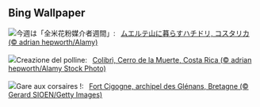 ## Bing Wallpaper
![](https://www.bing.com/th?id=OHR.HummingThistle_JA-JP1170638705_UHD.jpg&w=1000)今週は「全米花粉媒介者週間」:&nbsp;&ensp;[ムエルテ山に暮らすハチドリ, コスタリカ (© adrian hepworth/Alamy)](https://www.bing.com/th?id=OHR.HummingThistle_JA-JP1170638705_UHD.jpg)
<br><br/>
![](https://www.bing.com/th?id=OHR.HummingThistle_IT-IT2672242113_UHD.jpg&w=1000)Creazione del polline:&nbsp;&ensp;[Colibrì, Cerro de la Muerte, Costa Rica (© adrian hepworth/Alamy Stock Photo)](https://www.bing.com/th?id=OHR.HummingThistle_IT-IT2672242113_UHD.jpg)
<br><br/>
![](https://www.bing.com/th?id=OHR.FortCigogne_FR-FR4151283347_UHD.jpg&w=1000)Gare aux corsaires !:&nbsp;&ensp;[Fort Cigogne, archipel des Glénans, Bretagne (© Gerard SIOEN/Getty Images)](https://www.bing.com/th?id=OHR.FortCigogne_FR-FR4151283347_UHD.jpg)
<br><br/>
